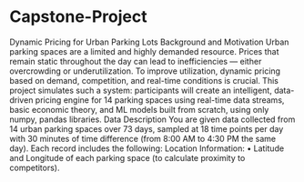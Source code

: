 # Capstone-Project
Dynamic Pricing for Urban Parking Lots
Background and Motivation
Urban parking spaces are a limited and highly demanded resource. Prices that remain static
throughout the day can lead to inefficiencies — either overcrowding or underutilization.
To improve utilization, dynamic pricing based on demand, competition, and real-time
conditions is crucial.
This project simulates such a system: participants will create an intelligent, data-driven
pricing engine for 14 parking spaces using real-time data streams, basic economic theory,
and ML models built from scratch, using only numpy, pandas libraries.
Data Description
You are given data collected from 14 urban parking spaces over 73 days, sampled at
18 time points per day with 30 minutes of time difference (from 8:00 AM to 4:30
PM the same day).
Each record includes the following:
Location Information:
• Latitude and Longitude of each parking space (to calculate proximity to competitors).
